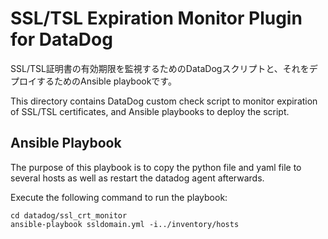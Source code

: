 # SSL/TSL Expiration Monitor Plugin for DataDog
SSL/TSL証明書の有効期限を監視するためのDataDogスクリプトと、それをデプロイするためのAnsible playbookです。

This directory contains DataDog custom check script to monitor expiration of SSL/TSL certificates, and Ansible playbooks to deploy the script.

## Ansible Playbook
The purpose of this playbook is to copy the python file and yaml file to several hosts as well as restart the datadog agent afterwards.

Execute the following command to run the playbook:

```
cd datadog/ssl_crt_monitor
ansible-playbook ssldomain.yml -i../inventory/hosts
```
